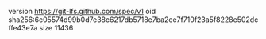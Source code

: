version https://git-lfs.github.com/spec/v1
oid sha256:6c05574d99b0d7e38c6217db5718e7ba2ee7f710f23a5f8228e502dcffe43e7a
size 11436
